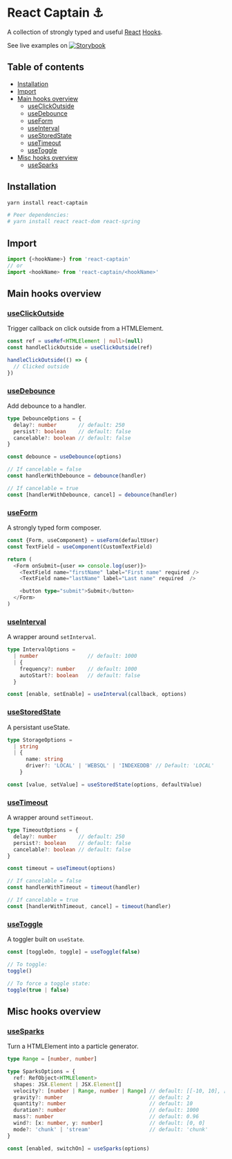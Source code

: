 # React Captain :anchor:
A collection of strongly typed and useful [React](https://reactjs.org/)
[Hooks](https://reactjs.org/docs/hooks-intro.html).

See live examples on
[![Storybook](https://cdn.jsdelivr.net/gh/storybooks/brand@master/badge/badge-storybook.svg)](https://react-captain.soywod.me)

## Table of contents

  - [Installation](#installation)
  - [Import](#import)
  - [Main hooks overview](#main-hooks-overview)
    - [useClickOutside](#useclickoutside)
    - [useDebounce](#usedebounce)
    - [useForm](#useform)
    - [useInterval](#useinterval)
    - [useStoredState](#usestoredstate)
    - [useTimeout](#usetimeout)
    - [useToggle](#usetoggle)
  - [Misc hooks overview](#misc-hooks-overview)
    - [useSparks](#usesparks)

## Installation

```bash
yarn install react-captain

# Peer dependencies:
# yarn install react react-dom react-spring
```

## Import

```typescript
import {<hookName>} from 'react-captain'
// or
import <hookName> from 'react-captain/<hookName>'
```

## Main hooks overview
### [useClickOutside](https://github.com/soywod/react-captain/tree/master/lib/useClickOutside)

Trigger callback on click outside from a HTMLElement.

```typescript
const ref = useRef<HTMLElement | null>(null)
const handleClickOutside = useClickOutside(ref)

handleClickOutside(() => {
  // Clicked outside
})
```
### [useDebounce](https://github.com/soywod/react-captain/tree/master/lib/useDebounce)

Add debounce to a handler.

```typescript
type DebounceOptions = {
  delay?: number       // default: 250
  persist?: boolean    // default: false
  cancelable?: boolean // default: false
}

const debounce = useDebounce(options)

// If cancelable = false
const handlerWithDebounce = debounce(handler)

// If cancelable = true
const [handlerWithDebounce, cancel] = debounce(handler)
```

### [useForm](https://github.com/soywod/react-captain/tree/master/lib/useForm)

A strongly typed form composer.

```typescript
const {Form, useComponent} = useForm(defaultUser)
const TextField = useComponent(CustomTextField)

return (
  <Form onSubmit={user => console.log(user)}>
    <TextField name="firstName" label="First name" required />
    <TextField name="lastName" label="Last name" required  />

    <button type="submit">Submit</button>
  </Form>
)
```

### [useInterval](https://github.com/soywod/react-captain/tree/master/lib/useInterval)

A wrapper around `setInterval`.

```typescript
type IntervalOptions =
  | number                // default: 1000
  | {
    frequency?: number    // default: 1000
    autoStart?: boolean   // default: false
  }

const [enable, setEnable] = useInterval(callback, options)
```

### [useStoredState](https://github.com/soywod/react-captain/tree/master/lib/useStoredState)

A persistant useState.

```typescript
type StorageOptions =
  | string
  | {
      name: string
      driver?: 'LOCAL' | 'WEBSQL' | 'INDEXEDDB' // Default: 'LOCAL'
    }

const [value, setValue] = useStoredState(options, defaultValue)
```

### [useTimeout](https://github.com/soywod/react-captain/tree/master/lib/useTimeout)

A wrapper around `setTimeout`.

```typescript
type TimeoutOptions = {
  delay?: number       // default: 250
  persist?: boolean    // default: false
  cancelable?: boolean // default: false
}

const timeout = useTimeout(options)

// If cancelable = false
const handlerWithTimeout = timeout(handler)

// If cancelable = true
const [handlerWithTimeout, cancel] = timeout(handler)
```

### [useToggle](https://github.com/soywod/react-captain/tree/master/lib/useToggle)

A toggler built on `useState`.

```typescript
const [toggleOn, toggle] = useToggle(false)

// To toggle:
toggle()

// To force a toggle state:
toggle(true | false)
```

## Misc hooks overview
### [useSparks](https://github.com/soywod/react-captain/tree/master/lib/useSparks)

Turn a HTMLElement into a particle generator.

```typescript
type Range = [number, number]

type SparksOptions = {
  ref: RefObject<HTMLElement>
  shapes: JSX.Element | JSX.Element[]
  velocity?: [number | Range, number | Range] // default: [[-10, 10], [17, 23]]
  gravity?: number                            // default: 2
  quantity?: number                           // default: 10
  duration?: number                           // default: 1000
  mass?: number                               // default: 0.96
  wind?: [x: number, y: number]               // default: [0, 0]
  mode?: 'chunk' | 'stream'                   // default: 'chunk'
}

const [enabled, switchOn] = useSparks(options)
```
